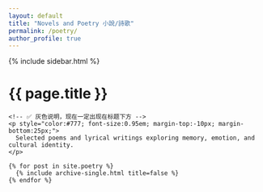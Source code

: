 ```yaml
---
layout: default
title: "Novels and Poetry 小說/詩歌"
permalink: /poetry/
author_profile: true
---
```


<div id="main" role="main">
  {% include sidebar.html %}

  <div class="archive">
    <h1 class="page__title">{{ page.title }}</h1>

    <!-- ✅ 灰色说明，现在一定出现在标题下方 -->
    <p style="color:#777; font-size:0.95em; margin-top:-10px; margin-bottom:25px;">
      Selected poems and lyrical writings exploring memory, emotion, and cultural identity.
    </p>

    {% for post in site.poetry %}
      {% include archive-single.html title=false %}
    {% endfor %}
  </div>
</div>
